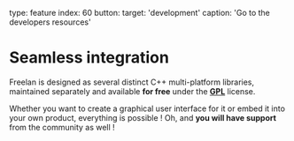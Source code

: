 type: feature
index: 60
button:
  target: 'development'
  caption: 'Go to the developers resources'

Seamless integration
====================

Freelan is designed as several distinct C++ multi-platform libraries, maintained separately and available **for free** under the **[GPL](https://gnu.org/licenses/gpl-3.0.en.html)** license.

Whether you want to create a graphical user interface for it or embed it into your own product, everything is possible ! Oh, and **you will have support** from the community as well !